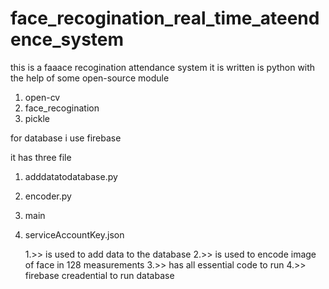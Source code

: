 ﻿# face_recogination_real_time_ateendence_system

this is a faaace recogination attendance system 
it is written is python 
with the help of some open-source module 
1. open-cv
2. face_recogination
3. pickle

for database i use firebase 

it has three file 
1. adddatatodatabase.py
2. encoder.py
3. main
4. serviceAccountKey.json

   1.>> is used to add data to the database
   2.>> is used to encode image of face in 128 measurements
   3.>> has all essential code to run
   4.>> firebase creadential to run database
   
